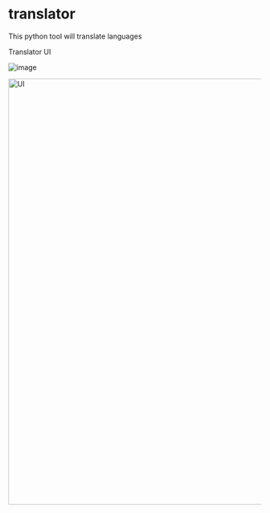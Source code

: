 # translator
This python tool will translate languages

Translator UI

![image](https://github.com/ccharan/translator/assets/72061061/6e8cb335-45be-43dd-a0c2-32e3040d50e3)



<img width="849" alt="UI" src="https://github.com/ccharan/translator/assets/72061061/d5f21adf-1233-456d-8e4d-fe2b4e74a105">
